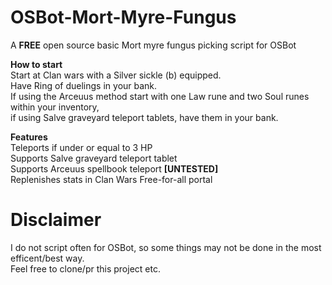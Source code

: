 # OSBot-Mort-Myre-Fungus

A **FREE** open source basic Mort myre fungus picking script for OSBot

**How to start** <br>
Start at Clan wars with a Silver sickle (b) equipped. <br>
Have Ring of duelings in your bank. <br>
If using the Arceuus method start with one Law rune and two Soul runes within your inventory, <br>
if using Salve graveyard teleport tablets, have them in your bank. <br>

**Features** <br>
Teleports if under or equal to 3 HP <br>
Supports Salve graveyard teleport tablet <br>
Supports Arceuus spellbook teleport **[UNTESTED]** <br>
Replenishes stats in Clan Wars Free-for-all portal <br>

# Disclaimer
I do not script often for OSBot, so some things may not be done in the most efficent/best way.<br>
Feel free to clone/pr this project etc.
